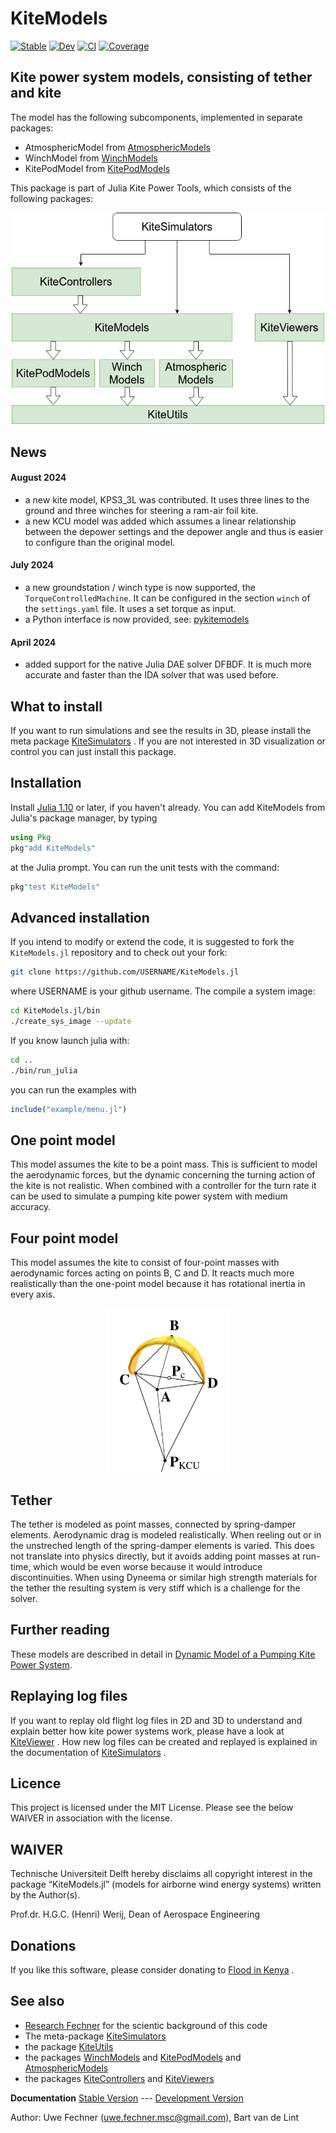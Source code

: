 # KiteModels

[![Stable](https://img.shields.io/badge/docs-stable-blue.svg)](https://ufechner7.github.io/KiteModels.jl/stable)
[![Dev](https://img.shields.io/badge/docs-dev-blue.svg)](https://ufechner7.github.io/KiteModels.jl/dev)
[![CI](https://github.com/ufechner7/KiteModels.jl/actions/workflows/CI.yml/badge.svg)](https://github.com/ufechner7/KiteModels.jl/actions/workflows/CI.yml)
[![Coverage](https://codecov.io/gh/ufechner7/KiteModels.jl/branch/main/graph/badge.svg)](https://codecov.io/gh/ufechner7/KiteModels.jl)

## Kite power system models, consisting of tether and kite
The model has the following subcomponents, implemented in separate packages:
- AtmosphericModel from [AtmosphericModels](https://github.com/aenarete/AtmosphericModels.jl)
- WinchModel from [WinchModels](https://github.com/aenarete/WinchModels.jl) 
- KitePodModel from  [KitePodModels](https://github.com/aenarete/KitePodModels.jl)

This package is part of Julia Kite Power Tools, which consists of the following packages:
<p align="center"><img src="./docs/src/kite_power_tools.png" width="500" /></p>

## News
#### August 2024
- a new kite model, KPS3_3L was contributed. It uses three lines to the ground and three winches for steering a ram-air foil kite.
- a new KCU model was added which assumes a linear relationship between the depower settings and the depower angle and thus is easier to configure than the original model.
#### July 2024
- a new groundstation / winch type is now supported, the `TorqueControlledMachine`. It can be configured in the section `winch` of the `settings.yaml` file. It uses a set torque as input.
- a Python interface is now provided, see: [pykitemodels](https://github.com/ufechner7/pykitemodels)
#### April 2024
- added support for the native Julia DAE solver DFBDF. It is much more accurate and faster than the IDA solver that was used before.

## What to install
If you want to run simulations and see the results in 3D, please install the meta package  [KiteSimulators](https://github.com/aenarete/KiteSimulators.jl) . If you are not interested in 3D visualization or control you can just install this package.

## Installation
Install [Julia 1.10](https://ufechner7.github.io/2024/08/09/installing-julia-with-juliaup.html) or later, if you haven't already. You can add KiteModels from  Julia's package manager, by typing 
```julia
using Pkg
pkg"add KiteModels"
``` 
at the Julia prompt. You can run the unit tests with the command:
```julia
pkg"test KiteModels"
```

## Advanced installation
If you intend to modify or extend the code, it is suggested to fork the `KiteModels.jl` repository and to check out your fork:
```bash
git clone https://github.com/USERNAME/KiteModels.jl
```
where USERNAME is your github username.
The compile a system image:
```bash
cd KiteModels.jl/bin
./create_sys_image --update
```
If you know launch julia with:
```bash
cd ..
./bin/run_julia
```
you can run the examples with
```julia
include("example/menu.jl")
```

## One point model
This model assumes the kite to be a point mass. This is sufficient to model the aerodynamic forces, but the dynamic concerning the turning action of the kite is not realistic.
When combined with a controller for the turn rate it can be used to simulate a pumping kite power system with medium accuracy.

## Four point model
This model assumes the kite to consist of four-point masses with aerodynamic forces acting on points B, C and D. It reacts much more realistically than the one-point model because it has rotational inertia in every axis.
<p align="center"><img src="./docs/src/4-point-kite.png" width="200" /></p>

## Tether
The tether is modeled as point masses, connected by spring-damper elements. Aerodynamic drag is modeled realistically. When reeling out or in the unstreched length of the spring-damper elements
is varied. This does not translate into physics directly, but it avoids adding point masses at run-time, which would be even worse because it would introduce discontinuities. When using
Dyneema or similar high strength materials for the tether the resulting system is very stiff which is a challenge for the solver.

## Further reading
These models are described in detail in [Dynamic Model of a Pumping Kite Power System](http://arxiv.org/abs/1406.6218).

## Replaying log files
If you want to replay old flight log files in 2D and 3D to understand and explain better how kite power systems work, please have a look at [KiteViewer](https://github.com/ufechner7/KiteViewer) . How new log files can be created and replayed is explained in the documentation of [KiteSimulators](https://github.com/aenarete/KiteSimulators.jl) .

## Licence
This project is licensed under the MIT License. Please see the below WAIVER in association with the license.

## WAIVER
Technische Universiteit Delft hereby disclaims all copyright interest in the package “KiteModels.jl” (models for airborne wind energy systems) written by the Author(s).

Prof.dr. H.G.C. (Henri) Werij, Dean of Aerospace Engineering

## Donations
If you like this software, please consider donating to [Flood in Kenya](https://www.climatejusticesolidarity.nl/solidarity/) .

## See also
- [Research Fechner](https://research.tudelft.nl/en/publications/?search=Fechner+wind&pageSize=50&ordering=rating&descending=true) for the scientic background of this code
- The meta-package  [KiteSimulators](https://github.com/aenarete/KiteSimulators.jl)
- the package [KiteUtils](https://github.com/ufechner7/KiteUtils.jl)
- the packages [WinchModels](https://github.com/aenarete/WinchModels.jl) and [KitePodModels](https://github.com/aenarete/KitePodModels.jl) and [AtmosphericModels](https://github.com/aenarete/AtmosphericModels.jl)
- the packages [KiteControllers](https://github.com/aenarete/KiteControllers.jl) and [KiteViewers](https://github.com/aenarete/KiteViewers.jl)

**Documentation** [Stable Version](https://ufechner7.github.io/KiteModels.jl/stable) --- [Development Version](https://ufechner7.github.io/KiteModels.jl/dev)


Author: Uwe Fechner (uwe.fechner.msc@gmail.com), Bart van de Lint
